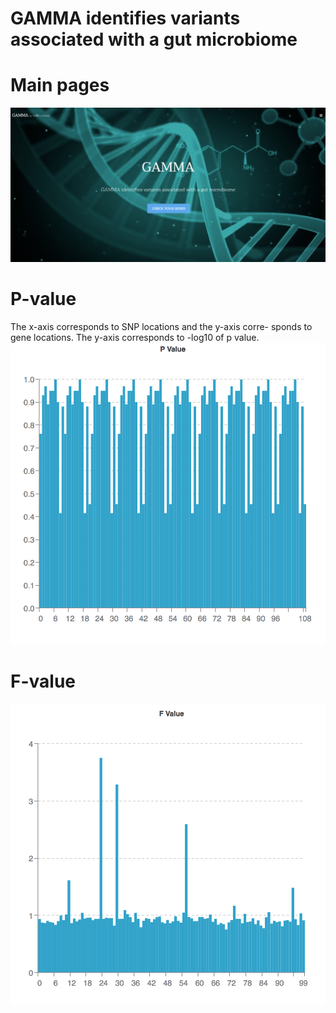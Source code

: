 # GAMMA identifies variants associated with a gut microbiome

# Main pages
![index](./images/index.png)

# P-value
The x-axis corresponds to SNP locations and the y-axis corre- sponds to gene locations. The y-axis corresponds to -log10 of p value.
![P-value](./images/P-value.png)

# F-value

![F-value](./images/F-value.png)
